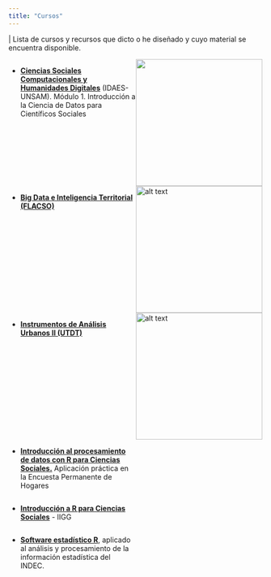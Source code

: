 ```yaml
---
title: "Cursos"
---
```


| Lista de cursos y recursos que dicto o he diseñado y cuyo material se encuentra disponible.


<div style="text-align: left; display: grid; grid-template-columns: 1fr 1fr;">
  <div>

- [**Ciencias Sociales Computacionales y Humanidades Digitales**](https://noticias.unsam.edu.ar/wp-content/uploads/2022/02/Cs-Computacionales-dga2022.pdf) (IDAES-UNSAM). Módulo 1. Introducción a la Ciencia de Datos para Científicos Sociales

  </div>
  <div>


<img src="https://pbs.twimg.com/media/FL6J5E4XsAYMK4o?format=jpg&name=900x900" width="250"/>

  </div>
</div>




<div style="text-align: left; display: grid; grid-template-columns: 1fr 1fr;">
  <div>

- [**Big Data e Inteligencia Territorial (FLACSO)**](https://www.flacso.org.ar/formacion-academica/big-data-e-inteligencia-territorial/)

  </div>
  <div>

<img src="https://www.flacso.org.ar/wp-content/uploads/2019/02/Big-Data-e-inteligencia-territorial.jpg" alt="alt text" width="250"/>

  </div>
</div>


<div style="text-align: left; display: grid; grid-template-columns: 1fr 1fr;">
  <div>

- [**Instrumentos de Análisis Urbanos II (UTDT)**](https://tuqmano.github.io/geo_utdt/index.html)

  </div>
  <div>

<img src="https://external-content.duckduckgo.com/iu/?u=https%3A%2F%2Ftse4.explicit.bing.net%2Fth%3Fid%3DOIP.WLI8yRvXeCIxCuEtK058iQEsBL%26pid%3DApi&f=1&ipt=6f47be1d7f0b426cd234031556866553ca46d0969fc60cb2e9b67205c846721f&ipo=images" alt="alt text" width="250"/>

  </div>
</div>


<div style="text-align: left; display: grid; grid-template-columns: 1fr 1fr;">
  <div>

- [**Introducción al procesamiento de datos con R para Ciencias Sociales.**](https://intro-r-eph.netlify.app/) Aplicación práctica en la Encuesta Permanente de Hogares


  </div>
  <div>

  </div>
</div>



<div style="text-align: left; display: grid; grid-template-columns: 1fr 1fr;">
  <div>

- [**Introducción a R para Ciencias Sociales**](https://pablotis.github.io/r_iigg/) - IIGG


  </div>
  <div>

  </div>
</div>



<div style="text-align: left; display: grid; grid-template-columns: 1fr 1fr;">
  <div>

- [**Software estadístico R**](https://github.com/pablotis/Curso_R_INDEC), aplicado al análisis y procesamiento de la información estadística del INDEC.


  </div>
  <div>

  </div>
</div>



